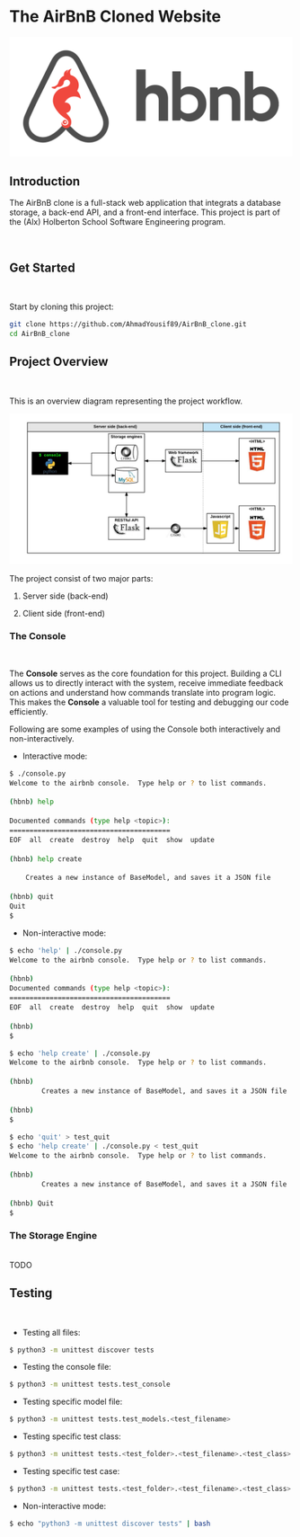 # The AirBnB Cloned Website

![project_logo](./assets/hbnb.png)

## Introduction
The AirBnB clone is a full-stack web application that integrats a database storage, a back-end API, and a front-end interface.
This project is part of the (Alx) Holberton School Software Engineering program.

<br>

## Get Started

<br>

Start by cloning this project:
```sh
git clone https://github.com/AhmadYousif89/AirBnB_clone.git
cd AirBnB_clone
``` 

## Project Overview

<br>

This is an overview diagram representing the project workflow.

![diagram](./assets/diagram.png)

The project consist of two major parts:
1. Server side (back-end)
    
2. Client side (front-end)

### The Console

<br>

The **Console** serves as the core foundation for this project. Building a CLI allows us to directly interact with the system, receive immediate feedback on actions and understand how commands translate into program logic. This makes the **Console** a valuable tool for testing and debugging our code efficiently.

Following are some examples of using the Console both interactively and non-interactively.

- Interactive mode:

```sh
$ ./console.py
Welcome to the airbnb console.  Type help or ? to list commands.

(hbnb) help

Documented commands (type help <topic>):
========================================
EOF  all  create  destroy  help  quit  show  update

(hbnb) help create

	Creates a new instance of BaseModel, and saves it a JSON file

(hbnb) quit
Quit
$
```

- Non-interactive mode:

```sh
$ echo 'help' | ./console.py
Welcome to the airbnb console.  Type help or ? to list commands.

(hbnb) 
Documented commands (type help <topic>):
========================================
EOF  all  create  destroy  help  quit  show  update

(hbnb)
$
```

```sh
$ echo 'help create' | ./console.py
Welcome to the airbnb console.  Type help or ? to list commands.

(hbnb) 
        Creates a new instance of BaseModel, and saves it a JSON file
        
(hbnb)
$
```

```sh
$ echo 'quit' > test_quit
$ echo 'help create' | ./console.py < test_quit
Welcome to the airbnb console.  Type help or ? to list commands.

(hbnb) 
        Creates a new instance of BaseModel, and saves it a JSON file
        
(hbnb) Quit
$
```

### The Storage Engine

<br>
TODO

## Testing

<br>

- Testing all files:

```sh
$ python3 -m unittest discover tests
```

- Testing the console file:

```sh
$ python3 -m unittest tests.test_console
```

- Testing specific model file:

```sh
$ python3 -m unittest tests.test_models.<test_filename>
```

- Testing specific test class:

```sh
$ python3 -m unittest tests.<test_folder>.<test_filename>.<test_class>
```

- Testing specific test case:

```sh
$ python3 -m unittest tests.<test_folder>.<test_filename>.<test_class>.<test_case>
```

- Non-interactive mode: 
```sh
$ echo "python3 -m unittest discover tests" | bash
```
